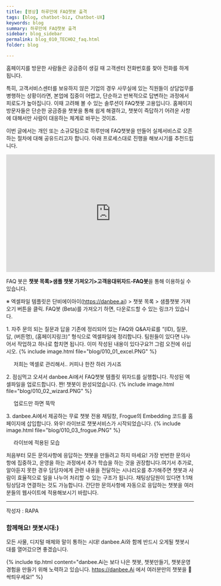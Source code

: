 ```yaml
---
title: [영상] 하루만에 FAQ챗봇 출격
tags: [blog, chatbot-biz, Chatbot-UX]
keywords: blog
summary: 하루만에 FAQ챗봇 출격 
sidebar: blog_sidebar
permalink: blog_010_TECH02_faq.html
folder: blog

---
```



홈페이지를 방문한 사람들은 궁금증이 생길 때 고객센터 전화번호를 찾아 전화를 하게 됩니다.

특히, 고객서비스센터를 보유하지 않은 기업의 경우 사무실에 있는 직원들이 상담업무를 병행하는 상황이라면, 본업에 집중이 어렵고, 단순하고 반복적으로 답변하는 과정에서 피로도가 높아집니다.
이때 고려해 볼 수 있는 솔루션이 FAQ챗봇 고용입니다. 홈페이지 방문자들은 단순한 궁금증을 챗봇을 통해 쉽게 해결하고, 챗봇이 즉답하기 어려운 사항에 대해서만 사람이 대응하는 체계로 바꾸는 것이죠.

이번 글에서는 개인 또는 소규모팀으로 하루만에 FAQ챗봇을 만들어 실제서비스로 오픈하는 절차에 대해 공유드리고자 합니다. 아래 프로세스대로 진행을 해보시기를 추천드립니다.

<div class="videowrapper">
<iframe width="560" height="315" src="https://www.youtube.com/embed/HFE6djjaXxk" frameborder="0" allow="accelerometer; autoplay; encrypted-media; gyroscope; picture-in-picture" allowfullscreen></iframe>
</div>

FAQ 봇은 **챗봇 목록>샘플 챗봇 가져오기>고객응대위자드-FAQ봇**을 통해 이용하실 수 있습니다.

※ 엑셀파일 템플릿은 단비에이아이(https://danbee.ai) > 챗봇 목록 > 샘플챗봇 가져오기 버튼을 클릭. FAQ봇 (Beta)를 가져오기 하면, 다운로드할 수 있는 링크가 있습니다.

<span>1.</span>  자주 문의 되는 질문과 답을 기존에 정리되어 있는 FAQ와 Q&A자료를 “(ID), 질문, 답, (버튼명), (홈페이지링크)” 형식으로 엑셀파일에 정리합니다. 팀원들이 있다면 나누어서 작업하고 하나로 합치면 됩니다. 이미 작성된 내용이 있다구요?! 그럼 오전에 쉬십시오.   {% include image.html file="blog/010_01_excel.PNG" %}<figcaption style="padding-left:20px">저희는 엑셀로 관리해서.. 커피나 한잔 하러 가시죠</figcaption>


<span>2.</span>  점심먹고 오셔서 danbee.Ai에서 FAQ챗봇 템플릿 위자드를 실행합니다. 작성된 엑셀파일을 업로드합니다. 짠! 챗봇이 완성되었습니다. {% include image.html file="blog/010_02_wizard.PNG" %}<figcaption style="padding-left:20px">업로드만 하면 뚝딱</figcaption>


<span>3.</span>  danbee.Ai에서 제공하는 무료 챗봇 전용 채팅창, Frogue의 Embedding 코드를 홈페이지에 삽입합니다. 와우! 라이브로 챗봇서비스가 시작되었습니다. {% include image.html file="blog/010_03_frogue.PNG" %}<figcaption style="padding-left:20px">라이브에 적용된 모습</figcaption>


처음부터 모든 문의사항에 응답하는 챗봇을 만들려고 하지 마세요! 가장 빈번한 문의사항에 집중하고, 운영을 하는 과정에서 추가 학습을 하는 것을 권장합니다.여기서 추가로, 알아듣지 못한 경우 담당자에게 관련 내용을 전달하는 시나리오를 추가해주면 챗봇과 사람이 효율적으로 일을 나누어 처리할 수 있는 구조가 됩니다. 채팅상담원이 있다면 1:1채팅상담과 연결하는 것도 가능합니다. 간단한 문의사항에 자동으로 응답하는 챗봇을 여러분들의 웹사이트에 적용해보시기 바랍니다.


<hr>
작성자 : RAPA

### 함께해요! 챗봇시대:)
모든 사물, 디지털 매체와 말이 통하는 시대! danbee.Ai와 함께 반드시 오게될 챗봇시대를 열어갔으면 좋겠습니다.

{% include tip.html content="danbee.Ai는 보다 나은 챗봇, 챗봇만들기, 챗봇운영 경험을 만들기 위해 노력하고 있습니다. https://danbee.Ai 에서 여러분만의 챗봇을 🌱싹틔우세요!" %}
